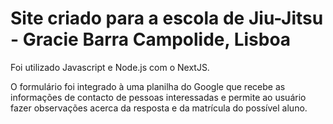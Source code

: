 <h1>Site criado para a escola de Jiu-Jitsu - Gracie Barra Campolide, Lisboa</h1>

Foi utilizado Javascript e Node.js com o NextJS.

O formulário foi integrado à uma planilha do Google que recebe as informações de contacto de pessoas interessadas e permite ao usuário fazer observações acerca da resposta e da matrícula do possível aluno.
